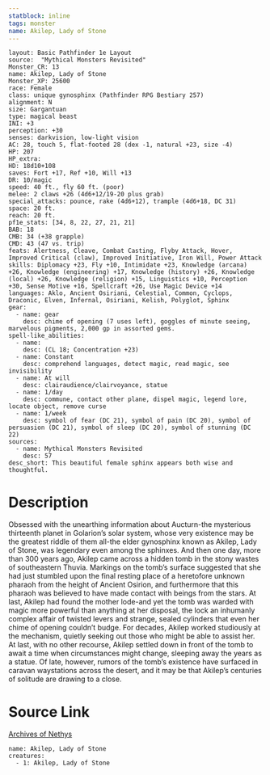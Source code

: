 ```yaml
---
statblock: inline
tags: monster
name: Akilep, Lady of Stone
---
```

```statblock
layout: Basic Pathfinder 1e Layout
source:  "Mythical Monsters Revisited"
Monster_CR: 13
name: Akilep, Lady of Stone
Monster_XP: 25600
race: Female
class: unique gynosphinx (Pathfinder RPG Bestiary 257)
alignment: N
size: Gargantuan
type: magical beast
INI: +3
perception: +30
senses: darkvision, low-light vision
AC: 28, touch 5, flat-footed 28 (dex -1, natural +23, size -4)
HP: 207
HP_extra: 
HD: 18d10+108
saves: Fort +17, Ref +10, Will +13
DR: 10/magic
speed: 40 ft., fly 60 ft. (poor)
melee: 2 claws +26 (4d6+12/19-20 plus grab)
special_attacks: pounce, rake (4d6+12), trample (4d6+18, DC 31)
space: 20 ft.
reach: 20 ft.
pf1e_stats: [34, 8, 22, 27, 21, 21]
BAB: 18
CMB: 34 (+38 grapple)
CMD: 43 (47 vs. trip)
feats: Alertness, Cleave, Combat Casting, Flyby Attack, Hover, Improved Critical (claw), Improved Initiative, Iron Will, Power Attack
skills: Diplomacy +23, Fly +10, Intimidate +23, Knowledge (arcana) +26, Knowledge (engineering) +17, Knowledge (history) +26, Knowledge (local) +26, Knowledge (religion) +15, Linguistics +10, Perception +30, Sense Motive +16, Spellcraft +26, Use Magic Device +14
languages: Aklo, Ancient Osiriani, Celestial, Common, Cyclops, Draconic, Elven, Infernal, Osiriani, Kelish, Polyglot, Sphinx
gear:
  - name: gear
    desc: chime of opening (7 uses left), goggles of minute seeing, marvelous pigments, 2,000 gp in assorted gems.
spell-like_abilities:
  - name:
    desc: (CL 18; Concentration +23)
  - name: Constant
    desc: comprehend languages, detect magic, read magic, see invisibility
  - name: At will
    desc: clairaudience/clairvoyance, statue
  - name: 1/day
    desc: commune, contact other plane, dispel magic, legend lore, locate object, remove curse
  - name: 1/week
    desc: symbol of fear (DC 21), symbol of pain (DC 20), symbol of persuasion (DC 21), symbol of sleep (DC 20), symbol of stunning (DC 22)
sources:
  - name: Mythical Monsters Revisited
    desc: 57
desc_short: This beautiful female sphinx appears both wise and thoughtful.
```
# Description
Obsessed with the unearthing information about Aucturn-the mysterious thirteenth planet in Golarion’s solar system, whose very existence may be the greatest riddle of them all-the elder gynosphinx known as Akilep, Lady of Stone, was legendary even among the sphinxes. And then one day, more than 300 years ago, Akilep came across a hidden tomb in the stony wastes of southeastern Thuvia. Markings on the tomb’s surface suggested that she had just stumbled upon the final resting place of a heretofore unknown pharaoh from the height of Ancient Osirion, and furthermore that this pharaoh was believed to have made contact with beings from the stars. At last, Akilep had found the mother lode-and yet the tomb was warded with magic more powerful than anything at her disposal, the lock an inhumanly complex affair of twisted levers and strange, sealed cylinders that even her chime of opening couldn’t budge. For decades, Akilep worked studiously at the mechanism, quietly seeking out those who might be able to assist her. At last, with no other recourse, Akilep settled down in front of the tomb to await a time when circumstances might change, sleeping away the years as a statue. Of late, however, rumors of the tomb’s existence have surfaced in caravan waystations across the desert, and it may be that Akilep’s centuries of solitude are drawing to a close.
# Source Link
[Archives of Nethys](https://aonprd.com/MonsterDisplay.aspx?ItemName=Akilep%2C%20Lady%20of%20Stone)
```encounter-table
name: Akilep, Lady of Stone
creatures:
  - 1: Akilep, Lady of Stone
```
